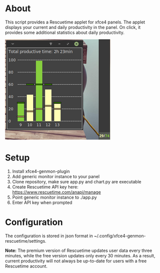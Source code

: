 # About

This script provides a Rescuetime applet for xfce4 panels. The applet displays your current and daily productivity in the panel. On click, it provides some additional statistics about daily productivity.

![](screenshot.png "Screenshot")

# Setup

1. Install xfce4-genmon-plugin
2. Add generic monitor instance to your panel
3. Clone repository, make sure app.py and chart.py are executable
4. Create Rescuetime API key here: https://www.rescuetime.com/anapi/manage
5. Point generic monitor instance to ./app.py
6. Enter API key when prompted

# Configuration

The configuration is stored in json format in ~/.config/xfce4-genmon-rescuetime/settings.


__Note:__ The premium version of Rescuetime updates user data every three minutes, while the free version updates only every 30 minutes. As a result, current productivity will not always be up-to-date for users with a free Rescuetime account.
